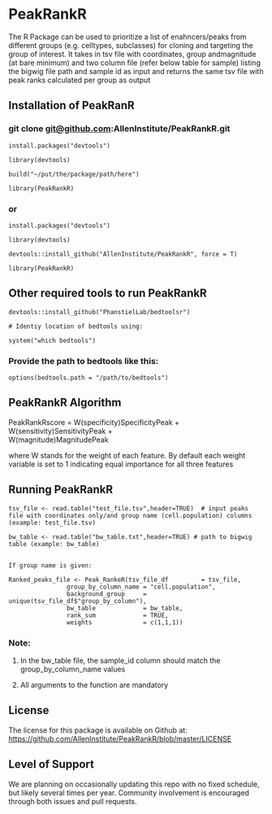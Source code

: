 # PeakRankR

The R Package can be used to prioritize a list of enahncers/peaks from different groups (e.g. celltypes, subclasses) for cloning and targeting the group of interest. It takes in tsv file with coordinates, group andmagnitude (at bare minimum) and two column file (refer below table for sample) listing the bigwig file path and sample id as input and returns the same tsv file with peak ranks calculated per group as output

## Installation of PeakRanR

### git clone git@github.com:AllenInstitute/PeakRankR.git

```
install.packages("devtools")

library(devtools)

build("~/put/the/package/path/here")

library(PeakRankR)
```
### or

```
install.packages("devtools")

library(devtools)

devtools::install_github("AllenInstitute/PeakRankR", force = T)

library(PeakRankR)
```

## Other required tools to run PeakRankR

```
devtools::install_github("PhanstielLab/bedtoolsr")

# Identiy location of bedtools using:

system("which bedtools")
```
### Provide the path to bedtools like this:

```
options(bedtools.path = "/path/to/bedtools")
```

## PeakRankR Algorithm

PeakRankRscore  =  W(specificity)SpecificityPeak +
      	           W(sensitivity)SensitivityPeak +	 
      		   W(magnitude)MagnitudePeak


where W stands for the weight of each feature. By default each weight variable is set to 1 indicating equal importance for all three features

## Running PeakRankR

```
tsv_file <- read.table("test_file.tsv",header=TRUE)  # input peaks file with coordinates only/and group name (cell.population) columns (example: test_file.tsv)

bw_table <- read.table("bw_table.txt",header=TRUE) # path to bigwig table (example: bw_table)


If group name is given:

Ranked_peaks_file <- Peak_RankeR(tsv_file_df         = tsv_file,
				group_by_column_name = "cell.population",
				background_group     = unique(tsv_file_df$"group_by_column"),
				bw_table             = bw_table, 
				rank_sum             = TRUE,
				weights              = c(1,1,1))

```


### Note: 

1. In the bw_table file, the sample_id column should match the group_by_column_name values

2. All arguments to the function are mandatory

       
## License
The license for this package is available on Github at: https://github.com/AllenInstitute/PeakRankR/blob/master/LICENSE

## Level of Support
We are planning on occasionally updating this repo with no fixed schedule, but likely several times per year. Community involvement is encouraged through both issues and pull requests. 

        

        
